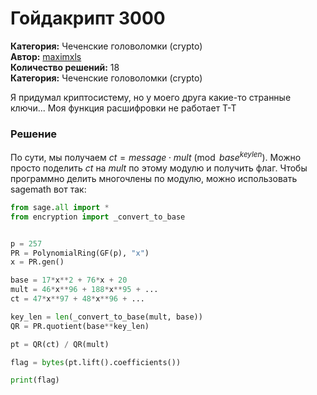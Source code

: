 # Гойдакрипт 3000
**Категория:** Чеченские головоломки (crypto)\
**Автор:** [maximxls](https://t.me/maximxlss)\
**Количество решений:** 18\
**Категория:** Чеченские головоломки (crypto)

Я придумал криптосистему, но у моего друга какие-то странные ключи... Моя функция расшифровки не работает T-T

### Решение
По сути, мы получаем $ct=message\cdot mult\pmod{base^{keylen}}$. Можно просто поделить $ct$ на $mult$ по этому модулю и получить флаг. Чтобы программно делить многочлены по модулю, можно использовать sagemath вот так:
```Python
from sage.all import *
from encryption import _convert_to_base


p = 257
PR = PolynomialRing(GF(p), "x")
x = PR.gen()

base = 17*x**2 + 76*x + 20
mult = 46*x**96 + 188*x**95 + ...
ct = 47*x**97 + 48*x**96 + ...

key_len = len(_convert_to_base(mult, base))
QR = PR.quotient(base**key_len)

pt = QR(ct) / QR(mult)

flag = bytes(pt.lift().coefficients())

print(flag)
```
